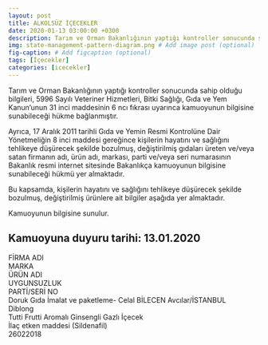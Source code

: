 ```yaml
---
layout: post
title: ALKOLSÜZ İÇECEKLER
date: 2020-01-13 03:00:00 +0300
description: Tarım ve Orman Bakanlığının yaptığı kontroller sonucunda sahip olduğu bilgileri, 5996 Sayılı Veteriner Hizmetleri, Bitki Sağlığı, Gıda ve Yem Kanun’unun 31 inci maddesinin 6 ncı fıkrası uyarınca kamuoyunun bilgisine sunabileceği hükme bağlanmıştır.
img: state-management-pattern-diagram.png # Add image post (optional)
fig-caption: # Add figcaption (optional)
tags: [İçecekler]
categories: [icecekler]
---
```


Tarım ve Orman Bakanlığının yaptığı kontroller sonucunda sahip olduğu bilgileri, 5996 Sayılı Veteriner Hizmetleri, Bitki Sağlığı, Gıda ve Yem Kanun’unun 31 inci maddesinin 6 ncı fıkrası uyarınca kamuoyunun bilgisine sunabileceği hükme bağlanmıştır.

Ayrıca, 17 Aralık 2011 tarihli Gıda ve Yemin Resmi Kontrolüne Dair Yönetmeliğin 8 inci maddesi gereğince kişilerin hayatını ve sağlığını tehlikeye düşürecek şekilde bozulmuş, değiştirilmiş gıdaları üreten ve/veya satan firmanın adı, ürün adı, markası, parti ve/veya seri numarasının Bakanlık resmi internet sitesinde Bakanlıkça kamuoyunun bilgisine sunabileceği hükmü yer almaktadır.

Bu kapsamda, kişilerin hayatını ve sağlığını tehlikeye düşürecek şekilde bozulmuş, değiştirilmiş ürünlere ait bilgiler aşağıda yer almaktadır.

Kamuoyunun bilgisine sunulur.

<h2>Kamuoyuna duyuru tarihi: 13.01.2020</h2>

<div class="container">
    <div class="row header">
        <div class="col-3 center">FİRMA ADI</div>
        <div class="col-2 center">MARKA</div>
        <div class="col-2 center">ÜRÜN ADI</div>
        <div class="col-3 center">UYGUNSUZLUK</div>
        <div class="col-1 center">PARTİ/SERİ NO</div>
    </div>
    <div class="row body">
        <div class="col-3">Doruk Gıda İmalat ve paketleme- Celal BİLECEN Avcılar/İSTANBUL</div>
        <div class="col-2">Diblong</div>
        <div class="col-2">Tutti Frutti Aromalı Ginsengli Gazlı İçecek</div>
        <div class="col-3">İlaç etken maddesi (Sildenafil)</div>
        <div class="col-1">26022018</div>
    </div>
</div>
 